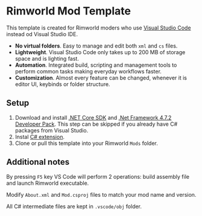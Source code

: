 # Rimworld Mod Template

This template is created for Rimworld moders who use [Visual Studio Code](https://code.visualstudio.com/) instead od Visual Studio IDE.

* __No virtual folders__. Easy to manage and edit both `xml` and `cs` files.
* __Lightweight__. Visual Studio Code only takes up to 200 MB of storage space and is lighting fast.
* __Automation__. Integrated build, scripting and management tools to perform common tasks making everyday workflows faster.
* __Customization__. Almost every feature can be changed, whenever it is editor UI, keybinds or folder structure.

## Setup
1. Download and install [.NET Core SDK](https://dotnet.microsoft.com/download/dotnet-core) and [.Net Framework 4.7.2 Developer Pack]( https://dotnet.microsoft.com/download/dotnet-framework/net472). This step can be skipped if you already have C# packages from Visual Studio.
2. Instal [C# extension](https://marketplace.visualstudio.com/items?itemName=ms-dotnettools.csharp).
3. Clone or pull this template into your Rimworld `Mods` folder.

## Additional notes
By pressing `F5` key VS Code will perform 2 operations: build assembly file and launch Rimworld executable. 

Modify `About.xml` and `Mod.csproj` files to match your mod name and version.  

All C# intermediate files are kept in `.vscode/obj` folder.  
